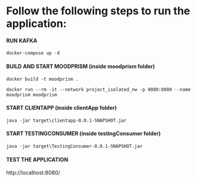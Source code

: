 # Follow the following steps to run the application:

#### RUN KAFKA
```
docker-compose up -d
```

#### BUILD AND START MOODPRISM (inside moodprism folder)
```
docker build -t moodprism .
```
```
docker run --rm -it --network project_isolated_nw -p 8080:8080 --name moodprism moodprism
```

#### START CLIENTAPP (inside clientApp folder)
```
java -jar target\clientapp-0.0.1-SNAPSHOT.jar
```

#### START TESTINGCONSUMER (inside testingConsumer folder)
```
java -jar target\TestingConsumer-0.0.1-SNAPSHOT.jar
```

#### TEST THE APPLICATION

http://localhost:8080/
